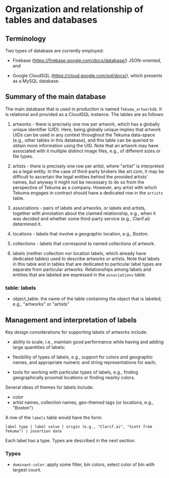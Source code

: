 # Organization and relationship of tables and databases

## Terminology

Two types of database are currently employed:

* Firebase (https://firebase.google.com/docs/database/) JSON-oriented, and

* Google CloudSQL (https://cloud.google.com/sql/docs/),
  which presents as a MySQL database.


## Summary of the main database

The main database that is used in production is named `Tekuma_artworkdb`. It is
relational and provided as a CloudSQL instance. The tables are as follows:

1. artworks - there is precisely one row per artwork, which has a globally
   unique identifier (UID). Here, being globally unique implies that artwork
   UIDs can be used in any context throughout the Tekuma data-space (e.g., other
   tables in this database), and this table can be queried to obtain more
   information using the UID. Note that an artwork may have associated with it
   multiple distinct image files, e.g., of different sizes or file types.

2. artists - there is precisely one row per artist, where "artist" is
   interpreted as a legal entity. In the case of third-party brokers like
   art.com, it may be difficult to ascertain the legal entities behind the
   provided artists' names, but anyway it might not be necessary to do so from
   the perspective of Tekuma as a company. However, any artist with which Tekuma
   engages in contract should have a dedicated row in the `artists` table.

3. associations - pairs of labels and artworks, or labels and artists, together
   with annotation about the claimed relationship, e.g., when it was decided and
   whether some third-party service (e.g., Clarif.ai) determined it.

4. locations - labels that involve a geographic location, e.g., Boston.

5. collections - labels that correspond to named collections of artwork.

6. labels (neither collection nor location labels, which already have
   dedicated tables) used to describe artworks or artists. Note that labels in
   this table and in tables that are dedicated to particular label types are
   separate from particular artworks. Relationships among labels and entities
   that are labeled are expressed in the `associations` table.

### table: labels

* object_table: the name of the table containing the object that is labeled;
  e.g., "artworks" or "artists"


## Management and interpretation of labels

Key design considerations for supporting labels of artworks include:

* ability to scale, i.e., maintain good performance while having and adding
  large quantities of labels;

* flexibility of types of labels, e.g., support for colors and geographic names,
  and appropriate numeric and string representations for each;

* tools for working with particular types of labels, e.g., finding
  geographically proximal locations or finding nearby colors.

Several ideas of themes for labels include:
* color
* artist names, collection names, geo-themed tags (or locations, e.g., "Boston")

A row of the `labels` table would have the form:

    label type | label value | origin (e.g., "Clarif.ai", "Scott from Tekuma") | insertion date

Each label has a type. Types are described in the next section.

### Types

* `dominant-color`: apply some filter, bin colors, select color of bin with largest count.
